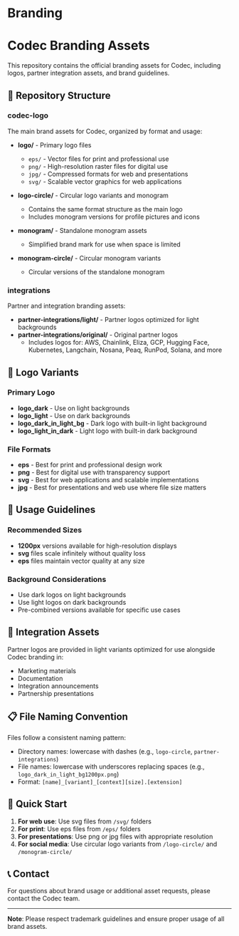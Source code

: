 # Branding

# Codec Branding Assets

This repository contains the official branding assets for Codec, including logos, partner integration assets, and brand guidelines.

## 📁 Repository Structure

### codec-logo
The main brand assets for Codec, organized by format and usage:

- **logo/** - Primary logo files
  - `eps/` - Vector files for print and professional use
  - `png/` - High-resolution raster files for digital use
  - `jpg/` - Compressed formats for web and presentations
  - `svg/` - Scalable vector graphics for web applications

- **logo-circle/** - Circular logo variants and monogram
  - Contains the same format structure as the main logo
  - Includes monogram versions for profile pictures and icons

- **monogram/** - Standalone monogram assets
  - Simplified brand mark for use when space is limited

- **monogram-circle/** - Circular monogram variants
  - Circular versions of the standalone monogram

### integrations
Partner and integration branding assets:

- **partner-integrations/light/** - Partner logos optimized for light backgrounds
- **partner-integrations/original/** - Original partner logos
  - Includes logos for: AWS, Chainlink, Eliza, GCP, Hugging Face, Kubernetes, Langchain, Nosana, Peaq, RunPod, Solana, and more

## 🎨 Logo Variants

### Primary Logo
- **logo_dark** - Use on light backgrounds
- **logo_light** - Use on dark backgrounds
- **logo_dark_in_light_bg** - Dark logo with built-in light background
- **logo_light_in_dark** - Light logo with built-in dark background

### File Formats
- **eps** - Best for print and professional design work
- **png** - Best for digital use with transparency support
- **svg** - Best for web applications and scalable implementations
- **jpg** - Best for presentations and web use where file size matters

## 📏 Usage Guidelines

### Recommended Sizes
- **1200px** versions available for high-resolution displays
- **svg** files scale infinitely without quality loss
- **eps** files maintain vector quality at any size

### Background Considerations
- Use dark logos on light backgrounds
- Use light logos on dark backgrounds
- Pre-combined versions available for specific use cases

## 🔗 Integration Assets

Partner logos are provided in light variants optimized for use alongside Codec branding in:
- Marketing materials
- Documentation
- Integration announcements
- Partnership presentations

## 📋 File Naming Convention

Files follow a consistent naming pattern:
- Directory names: lowercase with dashes (e.g., `logo-circle`, `partner-integrations`)
- File names: lowercase with underscores replacing spaces (e.g., `logo_dark_in_light_bg1200px.png`)
- Format: `[name]_[variant]_[context][size].[extension]`

## 🚀 Quick Start

1. **For web use**: Use svg files from `/svg/` folders
2. **For print**: Use eps files from `/eps/` folders
3. **For presentations**: Use png or jpg files with appropriate resolution
4. **For social media**: Use circular logo variants from `/logo-circle/` and `/monogram-circle/`

## 📞 Contact

For questions about brand usage or additional asset requests, please contact the Codec team.

---

**Note**: Please respect trademark guidelines and ensure proper usage of all brand assets.
